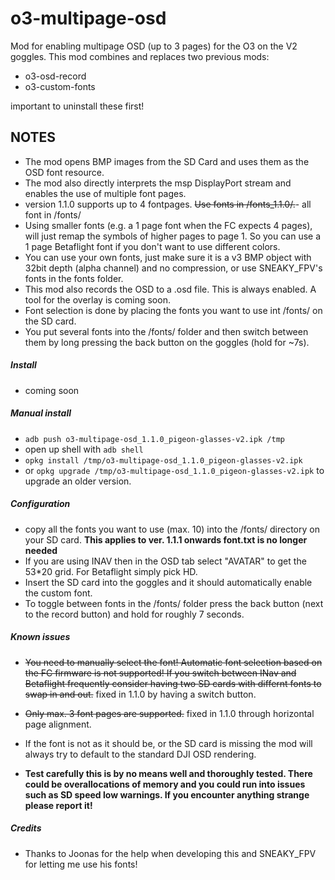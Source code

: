 # o3-multipage-osd
Mod for enabling multipage OSD (up to 3 pages) for the O3 on the V2 goggles.
This mod combines and replaces two previous mods:
- o3-osd-record
- o3-custom-fonts

important to uninstall these first!

## NOTES
- The mod opens BMP images from the SD Card and uses them as the OSD font resource.
- The mod also directly interprets the msp DisplayPort stream and enables the use of multiple font pages.
- version 1.1.0 supports up to 4 fontpages. ~~Use fonts in /fonts_1.1.0/.~~- all font in /fonts/
- Using smaller fonts (e.g. a 1 page font when the FC expects 4 pages), will just remap the symbols of higher pages to page 1. So you can use a 1 page Betaflight font if you don't want to use different colors.
- You can use your own fonts, just make sure it is a v3 BMP object with 32bit depth (alpha channel) and no compression, or use SNEAKY_FPV's fonts in the fonts folder.
- This mod also records the OSD to a .osd file. This is always enabled. A tool for the overlay is coming soon.
- Font selection is done by placing the fonts you want to use int /fonts/ on the SD card.
- You put several fonts into the /fonts/ folder and then switch between them by long pressing the back button on the goggles (hold for ~7s).

##### Install
- coming soon 

##### Manual install
- `adb push o3-multipage-osd_1.1.0_pigeon-glasses-v2.ipk /tmp`
- open up shell with `adb shell`
- `opkg install /tmp/o3-multipage-osd_1.1.0_pigeon-glasses-v2.ipk`
- or `opkg upgrade /tmp/o3-multipage-osd_1.1.0_pigeon-glasses-v2.ipk` to upgrade an older version.

##### Configuration
- copy all the fonts you want to use (max. 10) into the /fonts/ directory on your SD card. **This applies to ver. 1.1.1 onwards font.txt is no longer needed**
- If you are using INAV then in the OSD tab select "AVATAR" to get the 53*20 grid. For Betaflight simply pick HD.
- Insert the SD card into the goggles and it should automatically enable the custom font.
- To toggle between fonts in the /fonts/ folder press the back button (next to the record button) and hold for roughly 7 seconds.

##### Known issues
- ~~You need to manually select the font! Automatic font selection based on the FC firmware is not supported! If you switch between INav and Betaflight frequently consider having two SD cards with differnt fonts to swap in and out.~~ fixed in 1.1.0 by having a switch button.
- ~~Only max. 3 font pages are supported.~~ fixed in 1.1.0 through horizontal page alignment.
- If the font is not as it should be, or the SD card is missing the mod will always try to default to the standard DJI OSD rendering.

- **Test carefully this is by no means well and thoroughly tested. There could be overallocations of memory and you could run into issues such as SD speed low warnings. If you encounter anything strange please report it!**


##### Credits
- Thanks to Joonas for the help when developing this and SNEAKY_FPV for letting me use his fonts!
